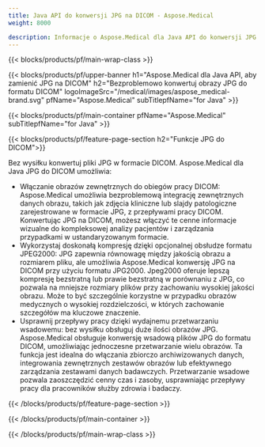 ```yaml
---
title: Java API do konwersji JPG na DICOM - Aspose.Medical
weight: 8000

description: Informacje o Aspose.Medical dla Java API do konwersji JPG na DICOM
---
```


{{< blocks/products/pf/main-wrap-class >}}

{{< blocks/products/pf/upper-banner h1="Aspose.Medical dla Java API, aby zamienić JPG na DICOM" h2="Bezproblemowo konwertuj obrazy JPG do formatu DICOM" logoImageSrc="/medical/images/aspose_medical-brand.svg" pfName="Aspose.Medical" subTitlepfName="for Java" >}}

{{< blocks/products/pf/main-container pfName="Aspose.Medical" subTitlepfName="for Java" >}}

{{< blocks/products/pf/feature-page-section h2="Funkcje JPG do DICOM">}}

<p>Bez wysiłku konwertuj pliki JPG w formacie DICOM. Aspose.Medical dla Java JPG do DICOM umożliwia:</p>

<ul>
<li>Włączanie obrazów zewnętrznych do obiegów pracy DICOM: Aspose.Medical umożliwia bezproblemową integrację zewnętrznych danych obrazu, takich jak zdjęcia kliniczne lub slajdy patologiczne zarejestrowane w formacie JPG, z przepływami pracy DICOM. Konwertując JPG na DICOM, możesz włączyć te cenne informacje wizualne do kompleksowej analizy pacjentów i zarządzania przypadkami w ustandaryzowanym formacie.</li>
<li>Wykorzystaj doskonałą kompresję dzięki opcjonalnej obsłudze formatu JPEG2000: JPG zapewnia równowagę między jakością obrazu a rozmiarem pliku, ale umożliwia Aspose.Medical konwersję JPG na DICOM przy użyciu formatu JPG2000. Jpeg2000 oferuje lepszą kompresję bezstratną lub prawie bezstratną w porównaniu z JPG, co pozwala na mniejsze rozmiary plików przy zachowaniu wysokiej jakości obrazu. Może to być szczególnie korzystne w przypadku obrazów medycznych o wysokiej rozdzielczości, w których zachowanie szczegółów ma kluczowe znaczenie.</li>
<li>Usprawnij przepływy pracy dzięki wydajnemu przetwarzaniu wsadowemu: bez wysiłku obsługuj duże ilości obrazów JPG. Aspose.Medical obsługuje konwersję wsadową plików JPG do formatu DICOM, umożliwiając jednoczesne przetwarzanie wielu obrazów. Ta funkcja jest idealna do włączania zbiorczo archiwizowanych danych, integrowania zewnętrznych zestawów obrazów lub efektywnego zarządzania zestawami danych badawczych. Przetwarzanie wsadowe pozwala zaoszczędzić cenny czas i zasoby, usprawniając przepływy pracy dla pracowników służby zdrowia i badaczy.</li>
</ul>

{{< /blocks/products/pf/feature-page-section >}}

{{< /blocks/products/pf/main-container >}}

{{< /blocks/products/pf/main-wrap-class >}}